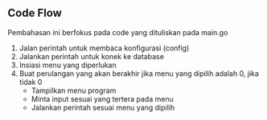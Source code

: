 ## Code Flow

Pembahasan ini berfokus pada code yang dituliskan pada main.go

1. Jalan perintah untuk membaca konfigurasi (config)
2. Jalankan perintah untuk konek ke database
3. Insiasi menu yang diperlukan
4. Buat perulangan yang akan berakhir jika menu yang dipilih adalah 0, jika tidak 0
      -  Tampilkan menu program
      -  Minta input sesuai yang tertera pada menu
      -  Jalankan perintah sesuai menu yang dipilih
